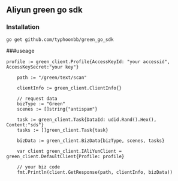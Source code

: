 ## Aliyun green go sdk

### Installation

`go get github.com/typhoonbb/green_go_sdk`

###useage
````
profile := green_client.Profile{AccessKeyId: "your accessid", AccessKeySecret:"your key"}

	path := "/green/text/scan"

	clientInfo := green_client.ClientInfo{}

	// request data
	bizType := "Green"
	scenes := []string{"antispam"}

	task := green_client.Task{DataId: udid.Rand().Hex(), Content:"sds"}
	tasks := []green_client.Task{task}

	bizData := green_client.BizData{bizType, scenes, tasks}

	var client green_client.IAliYunClient = green_client.DefaultClient{Profile: profile}

	// your biz code
	fmt.Println(client.GetResponse(path, clientInfo, bizData))


````